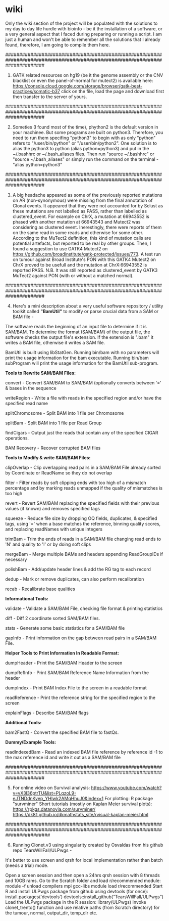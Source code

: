 # wiki
Only the wiki section of the project will be populated with the solutions to my day to day life hurdle with bioinfo - be it the installation of a software, or a very general aspect that I faced during preparing or running a script. I am just a human and won't be able to remember all the solutions that I already found, therefore, I am going to compile them here.

##############################################################################################################################

1. GATK related resources on hg19 (be it the genome assembly or the CNV blacklist or even the panel-of-normal for mutect2) is available here: https://console.cloud.google.com/storage/browser/gatk-best-practices/somatic-b37
click on the file, load the page and download first then transfer to the server of yours.

##############################################################################################################################

2. Someties (I found most of the time), phython2 is the default version in your machinee. But some programs are built on python3. Therefore, you need to run them specifing "python3" to begin with as only "python" refers to  "/user/bin/python" or "/user/bin/python2". One solution is to alias the python3 to python (alias python=python3) and put in the ~/.bashhrc or ~/.bash_aliases files. Then run "source  ~/.bashhrc" or "source ~/.bash_aliases"
or simply run the command on the terminal -
"alias python=python3"

##############################################################################################################################

3. A big headache appeared as some of the previously reported mutations on AR (non-synonymous) were missing from the final annotation of Clonal events. It appeared that they were not accounted for by Sclust as these mutations are not labelled as PASS, rather than labelled as clustered_event. For example on ChrX, a mutation at 66943552 is phased with another mutation at 66943543 and Mutect2 was considering as clustered event. Inerestingly, there were reports of them on the same read in some reads and otherwise for some other. According to the MuTect2 definition, this kind of mutation calls are potential artefacts, but reported to be real by other groups. Then, I found a suggestion to use GATK4 Mutect2 on https://github.com/broadinstitute/gatk-protected/issues/773. A test run on tumour against Broad Institute's PON with this GATK4 Mutect2 on ChrX proved to be usefull and the mutation at ChrX:66943552 is reported PASS.
N.B. It was still reported as clustered_event by GATK3 MuTect2 against PON (with or without a matched normal).

##############################################################################################################################

4. Here's a mini description about a very useful software repository / utility toolkit called **"BamUtil"** to modify or parse crucial data from a SAM or BAM file -

  The software reads the beginning of an input file to determine if it is SAM/BAM. To determine the format (SAM/BAM) of the output file, the software checks the output file's extension. If the extension is ".bam" it writes a BAM file, otherwise it writes a SAM file.

  BamUtil is built using libStatGen. Running bin/bam with no parameters will print the usage information for the bam executable. Running bin/bam subProgram will print the usage information for the BamUtil sub-program.

  **Tools to Rewrite SAM/BAM Files:**

  convert - Convert SAM/BAM to SAM/BAM (optionally converts between '=' & bases in the sequence

  writeRegion - Write a file with reads in the specified region and/or have the specified read name

  splitChromosome - Split BAM into 1 file per Chromosome

  splitBam - Split BAM into 1 file per Read Group

  findCigars - Output just the reads that contain any of the specified CIGAR operations.

  BAM Recovery - Recover corrupted BAM files

  **Tools to Modify & write SAM/BAM Files:**

  clipOverlap - Clip overlapping read pairs in a SAM/BAM File already sorted by Coordinate or ReadName so they do not overlap

  filter - Filter reads by soft clipping ends with too high of a mismatch percentage and by marking reads unmapped if the quality of mismatches is too high

  revert - Revert SAM/BAM replacing the specified fields with their previous values (if known) and removes specified tags

  squeeze - Reduce file size by dropping OQ fields, duplicates, & specified tags, using '=' when a base matches the reference, binning quality scores, and replacing readNames with unique integers

  trimBam - Trim the ends of reads in a SAM/BAM file changing read ends to 'N' and quality to '!' or by doing soft clips

  mergeBam - Merge multiple BAMs and headers appending ReadGroupIDs if necessary

  polishBam - Add/update header lines & add the RG tag to each record

  dedup - Mark or remove duplicates, can also perform recalibration

  recab - Recalibrate base qualities

  **Informational Tools:**

  validate - Validate a SAM/BAM File, checking file format & printing statistics

  diff - Diff 2 coordinate sorted SAM/BAM files.

  stats - Generate some basic statistics for a SAM/BAM file

  gapInfo - Print information on the gap between read pairs in a SAM/BAM File.

  **Helper Tools to Print Information In Readable Format:**

  dumpHeader - Print the SAM/BAM Header to the screen

  dumpRefInfo - Print SAM/BAM Reference Name Information from the header

  dumpIndex - Print BAM Index File to the screen in a readable format

  readReference - Print the reference string for the specified region to the screen

  explainFlags - Describe SAM/BAM flags

  **Additional Tools:**

  bam2FastQ - Convert the specified BAM file to fastQs.

  **Dummy/Example Tools:**

  readIndexedBam - Read an indexed BAM file reference by reference id -1 to the max reference id and write it out as a SAM/BAM file
  
##############################################################################################################################

5. For online video on Survival analysis:
  https://www.youtube.com/watch?v=vX3l36ptrTU&list=PLqzoL9-eJTNDdnKvep_YHIwk2AMqHhuJ0&index=1
  For plotting:
  R package "survminer"
  Short tutorials (mostly on Kaplan Meier survival plots):
  https://rpkgs.datanovia.com/survminer/
  https://dk81.github.io/dkmathstats_site/rvisual-kaplan-meier.html
  
################################################################################################################################

6. Running Clonet.v3 using singularity created by Osvaldas from his github repo TearsWillFall/ULPwgs -

It's better to use screen and qrsh for local implementation rather than batch (needs a trial) mode.

Open a screen session and then open a 24hrs qrsh session with 8 threads and 10GB rams.
Go to the Scratch folder and load r/recommended module:
    module -f unload compilers mpi gcc-libs
    module load r/recommended
Start R and install ULPwgs package from github using devtools (for once):
    install.packages('devtools') 
    devtools::install_github(“TearsWillFall/ULPwgs”) 
Load the ULPwgs package in the R session:
    library(ULPwgs) 
Invoke clonet_trento() function and use relative paths (from Scratch directory) for the tumour, normal, output_dir, temp_dir etc.


